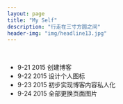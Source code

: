 ```yaml
---
layout: page
title: "My Self"
description: "行走在三寸方圆之间"
header-img: "img/headline13.jpg"
---
```







<br/>

-  9-21 2015 创建博客
-  9-22 2015 设计个人图标
-  9-23 2015 初步实现博客内容私人化
-  9-24 2015 全部更换页面图片
















